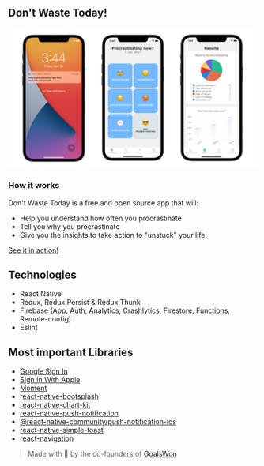 ## Don't Waste Today!
![Don't Waste Today](img/header.png)

### How it works
Don't Waste Today is a free and open source app that will:

- Help you understand how often you procrastinate
- Tell you why you procrastinate
- Give you the insights to take action to "unstuck" your life.

[See it in action!](https://dontwaste.today/)
## Technologies

- React Native 
- Redux, Redux Persist & Redux Thunk
- Firebase (App, Auth, Analytics, Crashlytics, Firestore, Functions, Remote-config)
- Eslint

## Most important Libraries

- [Google Sign In](https://github.com/react-native-google-signin/google-signin)
- [Sign In With Apple](https://github.com/invertase/react-native-apple-authentication)
- [Moment](https://momentjs.com/)
- [react-native-bootsplash](https://github.com/zoontek/react-native-bootsplash)
- [react-native-chart-kit](https://github.com/indiespirit/react-native-chart-kit)
- [react-native-push-notification](https://github.com/zo0r/react-native-push-notification)
- [@react-native-community/push-notification-ios](https://github.com/react-native-push-notification-ios/push-notification-ios)
- [react-native-simple-toast](https://github.com/vonovak/react-native-simple-toast)
- [react-navigation](https://github.com/react-navigation/react-navigation)

> Made with 💖 by the co-founders of [GoalsWon](https://www.goalswon.com/?utm_source=dwt&utm_medium=sideproject&utm_campaign=dwt)